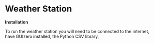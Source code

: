# Weather Station

**Installation**

To run the weather station you will need to be connected to the internet, have GUIzero installed, the Python CSV library, 